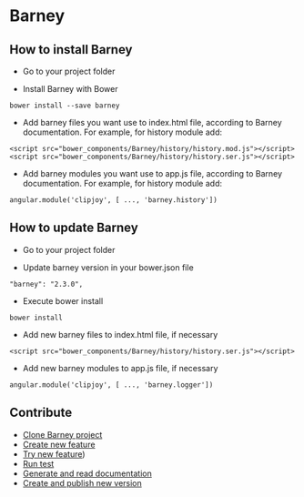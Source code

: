 # Barney

## How to install Barney

- Go to your project folder

- Install Barney with Bower
```
bower install --save barney
```
- Add barney files you want use to index.html file, according to Barney documentation. For example, for history module add:
```
<script src="bower_components/Barney/history/history.mod.js"></script>
<script src="bower_components/Barney/history/history.ser.js"></script>
```
- Add barney modules you want use to app.js file, according to Barney documentation. For example, for history module add:
```
angular.module('clipjoy', [ ..., 'barney.history'])
```

## How to update Barney

- Go to your project folder

- Update barney version in your bower.json file
```
"barney": "2.3.0",
```
- Execute bower install
```
bower install
```
- Add new barney files to index.html file, if necessary
```
<script src="bower_components/Barney/history/history.ser.js"></script>
```
- Add new barney modules to app.js file, if necessary
```
angular.module('clipjoy', [ ..., 'barney.logger'])
```

## Contribute

- [Clone Barney project](https://github.com/D-Mobilelab/barney/wiki/How-to-clone-Barney-project/)
- [Create new feature](https://github.com/D-Mobilelab/barney/wiki/How-to-create-a-new-feature)
- [Try new feature](https://github.com/D-Mobilelab/barney/wiki/How-to-try-modules,-with-mock))
- [Run test](https://github.com/D-Mobilelab/barney/wiki/How-to-run-test)
- [Generate and read documentation](https://github.com/D-Mobilelab/barney/wiki/How-to-generate-and-read-documentation)
- [Create and publish new version](https://github.com/D-Mobilelab/barney/wiki/How-to-create-a-new-version)
